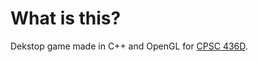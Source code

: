 # What is this?

Dekstop game made in C++ and OpenGL for [CPSC 436D](https://www.cs.ubc.ca/~sheffa/games_course/Vjan19/).
